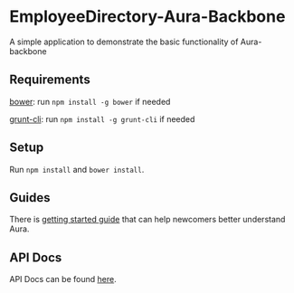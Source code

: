EmployeeDirectory-Aura-Backbone
===============================

A simple application to demonstrate the basic functionality of Aura-backbone
## Requirements

[bower](http://bower.io/): run `npm install -g bower` if needed

[grunt-cli](http://gruntjs.com/getting-started): run `npm install -g grunt-cli` if needed

## Setup

Run `npm install` and `bower install`.

## Guides

There is [getting started guide](http://aurajs.github.io/getting-started/) that can help newcomers better understand Aura.

## API Docs

API Docs can be found [here](http://aurajs.github.io/api/).

